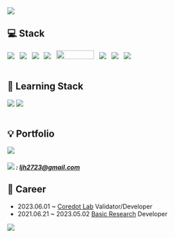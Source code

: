 <img src="https://capsule-render.vercel.app/api?type=waving&color=auto&height=200&section=header&text=JIHOON👊&fontSize=90"/>

## 💻 Stack
<div align="left">
  	 <img src="https://img.shields.io/badge/java-007396?style=for-the-badge&logo=java&logoColor=white">  &nbsp
	<img src="https://img.shields.io/badge/JavaScript-F7DF1E?style=flat-square&logo=JavaScript&logoColor=white"/> &nbsp
  	<img src="https://img.shields.io/badge/MySQL-4479A1?style=flat-square&logo=MySQL&logoColor=white"/></a> &nbsp
	<img src="https://img.shields.io/badge/Spring-6DB33F?style=flat&logo=Spring&logoColor=white" /> &nbsp
 	 <img src="https://camo.githubusercontent.com/a579fa4513b43c60484a441f15c1c713054e95c2db47c77fd16c438adcc4484c/68747470733a2f2f6d7962617469732e6f72672f696d616765732f6d7962617469732d6c6f676f2e706e67" width="86px" height="20px"/> &nbsp
	<img src="https://img.shields.io/badge/Git-F05032?style=flat&logo=Git&logoColor=white" /> &nbsp
 	<img src="https://img.shields.io/badge/Linux-FCC624?style=flat&logo=Linux&logoColor=white" /> &nbsp
	<img src="https://img.shields.io/badge/Amazon AWS-232F3E?style=flat-square&logo=Amazon%20AWS&logoColor=white"/> &nbsp
</div>

<br/>

## 📙 Learning Stack

<div align="left">
    <img src="https://img.shields.io/badge/spring jpa-6DB33F?style=for-the-badge&logo=spring&logoColor=white"> 
   <img src="https://img.shields.io/badge/react-61DAFB?style=for-the-badge&logo=react&logoColor=black">  &nbsp

</div>

<br/>


## 💡 Portfolio

<div align="left">
<a style="text-decoration: none" href="https://jihoon2723.tistory.com/"><img src="https://img.shields.io/badge/Tistory-000000?style=flat&logo=Tistory&logoColor=white"/></a>
</div>

#####  <img src="https://img.shields.io/badge/Gmail-EA4335?style=flat&logo=Gmail&logoColor=white" /> : ljh2723@gmail.com

## 🏢 Career
- 2023.06.01 ~            <a href="https://coredot.io/">Coredot Lab</a> Validator/Developer
- 2021.06.21 ~ 2023.05.02 <a href="https://kr.basic.finance/">Basic Research</a> Developer




<img src="https://github-readme-stats.vercel.app/api?username=jihoonLeee&show_icons=true">
